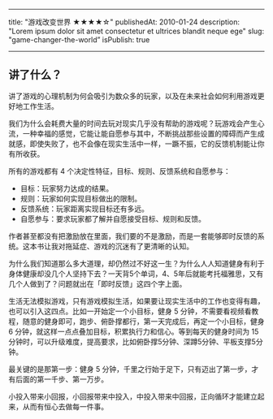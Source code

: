 - - - -
title: "游戏改变世界 ★★★★☆"
publishedAt: 2010-01-24
description: "Lorem ipsum dolor sit amet consectetur et ultrices blandit neque ege"
slug: "game-changer-the-world”
isPublish: true
- - - -

## 讲了什么？

讲了游戏的心理机制为何会吸引为数众多的玩家，以及在未来社会如何利用游戏更好地工作生活。

我们为什么会耗费大量的时间去玩对现实几乎没有帮助的游戏呢？玩游戏会产生心流，一种幸福的感觉，它能让能自愿参与其中，不断挑战那些设置的障碍而产生成就感，即使失败了，也不会像在现实生活中一样，一蹶不振，它的反馈机制能让你有所收获。

所有的游戏都有 4 个决定性特征，目标、规则、反馈系统和自愿参与：
* 目标：玩家努力达成的结果。
* 规则：玩家如何实现目标做出的限制。
* 反馈系统：玩家距离实现目标还有多远。
* 自愿参与：要求玩家都了解并自愿接受目标、规则和反馈。

作者甚至都没有把激励放在里面，我们要的不是激励，而是一套能够即时反馈的系统。这本书让我对拖延症、游戏的沉迷有了更清晰的认知。

为什么我们知道那么多大道理，却仍然过不好这一生？为什么人人知道健身有利于身体健康却没几个人坚持下去？一天背5个单词，4、5年后就能考托福雅思，又有几个人做到了？问题就出在「即时反馈」这四个字上面。

生活无法模拟游戏，只有游戏模拟生活，如果要让现实生活中的工作也变得有趣，也可以引入这四点。比如一开始定一个小目标，健身 5 分钟，不需要看视频看教程，随意的健身即可，跑步、俯卧撑都行，第一天完成后，再定一个小目标，健身 6 分钟，就这样一点点叠加目标，积累执行力和信心。等到每天的健身时间为 15 分钟时，可以升级难度，提高要求，比如俯卧撑5分钟、深蹲5分钟、平板支撑5分钟。

最关键的是那第一步：健身 5 分钟，千里之行始于足下，只有迈出了第一步，才有后面的第一千步、第一万步。

小投入带来小回报，小回报带来中投入，中投入带来中回报，正向循环才能建立起来，从而有恒心去做每一件事。